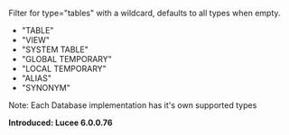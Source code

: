 Filter for type="tables" with a wildcard, defaults to all types when empty.

- "TABLE"
- "VIEW"
- "SYSTEM TABLE"
- "GLOBAL TEMPORARY"
- "LOCAL TEMPORARY"
- "ALIAS"
- "SYNONYM"

Note: Each Database implementation has it's own supported types

**Introduced: Lucee 6.0.0.76**